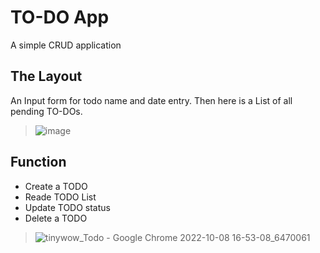 # TO-DO App
A simple CRUD application

## The Layout
An Input form  for todo name and date entry.
Then here is a List of all pending TO-DOs.
> ![image](https://user-images.githubusercontent.com/105588821/194705886-2db434f2-6091-4bc7-82c0-3262b25617f7.png)

## Function
 - Create a TODO
 - Reade TODO List
 - Update TODO status
 - Delete a TODO
 
 > ![tinywow_Todo - Google Chrome 2022-10-08 16-53-08_6470061](https://user-images.githubusercontent.com/105588821/194706450-2710db52-e254-4dcd-a5c0-21d50b5dc39d.gif)
